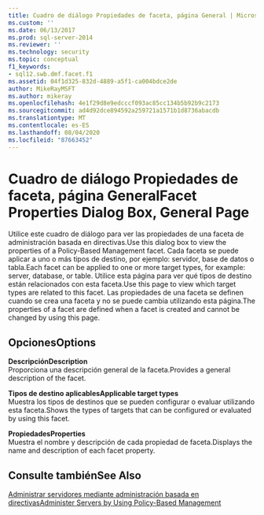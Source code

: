 ```yaml
---
title: Cuadro de diálogo Propiedades de faceta, página General | Microsoft Docs
ms.custom: ''
ms.date: 06/13/2017
ms.prod: sql-server-2014
ms.reviewer: ''
ms.technology: security
ms.topic: conceptual
f1_keywords:
- sql12.swb.dmf.facet.f1
ms.assetid: 04f1d325-832d-4889-a5f1-ca004bdce2de
author: MikeRayMSFT
ms.author: mikeray
ms.openlocfilehash: 4e1f29d8e9edcccf093ac85cc134b5b92b9c2173
ms.sourcegitcommit: ad4d92dce894592a259721a1571b1d8736abacdb
ms.translationtype: MT
ms.contentlocale: es-ES
ms.lasthandoff: 08/04/2020
ms.locfileid: "87663452"
---
```

# <a name="facet-properties-dialog-box-general-page"></a><span data-ttu-id="291b9-102">Cuadro de diálogo Propiedades de faceta, página General</span><span class="sxs-lookup"><span data-stu-id="291b9-102">Facet Properties Dialog Box, General Page</span></span>
  <span data-ttu-id="291b9-103">Utilice este cuadro de diálogo para ver las propiedades de una faceta de administración basada en directivas.</span><span class="sxs-lookup"><span data-stu-id="291b9-103">Use this dialog box to view the properties of a Policy-Based Management facet.</span></span> <span data-ttu-id="291b9-104">Cada faceta se puede aplicar a uno o más tipos de destino, por ejemplo: servidor, base de datos o tabla.</span><span class="sxs-lookup"><span data-stu-id="291b9-104">Each facet can be applied to one or more target types, for example: server, database, or table.</span></span> <span data-ttu-id="291b9-105">Utilice esta página para ver qué tipos de destino están relacionados con esta faceta.</span><span class="sxs-lookup"><span data-stu-id="291b9-105">Use this page to view which target types are related to this facet.</span></span> <span data-ttu-id="291b9-106">Las propiedades de una faceta se definen cuando se crea una faceta y no se puede cambia utilizando esta página.</span><span class="sxs-lookup"><span data-stu-id="291b9-106">The properties of a facet are defined when a facet is created and cannot be changed by using this page.</span></span>  
  
## <a name="options"></a><span data-ttu-id="291b9-107">Opciones</span><span class="sxs-lookup"><span data-stu-id="291b9-107">Options</span></span>  
 <span data-ttu-id="291b9-108">**Descripción**</span><span class="sxs-lookup"><span data-stu-id="291b9-108">**Description**</span></span>  
 <span data-ttu-id="291b9-109">Proporciona una descripción general de la faceta.</span><span class="sxs-lookup"><span data-stu-id="291b9-109">Provides a general description of the facet.</span></span>  
  
 <span data-ttu-id="291b9-110">**Tipos de destino aplicables**</span><span class="sxs-lookup"><span data-stu-id="291b9-110">**Applicable target types**</span></span>  
 <span data-ttu-id="291b9-111">Muestra los tipos de destinos que se pueden configurar o evaluar utilizando esta faceta.</span><span class="sxs-lookup"><span data-stu-id="291b9-111">Shows the types of targets that can be configured or evaluated by using this facet.</span></span>  
  
 <span data-ttu-id="291b9-112">**Propiedades**</span><span class="sxs-lookup"><span data-stu-id="291b9-112">**Properties**</span></span>  
 <span data-ttu-id="291b9-113">Muestra el nombre y descripción de cada propiedad de faceta.</span><span class="sxs-lookup"><span data-stu-id="291b9-113">Displays the name and description of each facet property.</span></span>  
  
## <a name="see-also"></a><span data-ttu-id="291b9-114">Consulte también</span><span class="sxs-lookup"><span data-stu-id="291b9-114">See Also</span></span>  
 [<span data-ttu-id="291b9-115">Administrar servidores mediante administración basada en directivas</span><span class="sxs-lookup"><span data-stu-id="291b9-115">Administer Servers by Using Policy-Based Management</span></span>](administer-servers-by-using-policy-based-management.md)  
  
  
